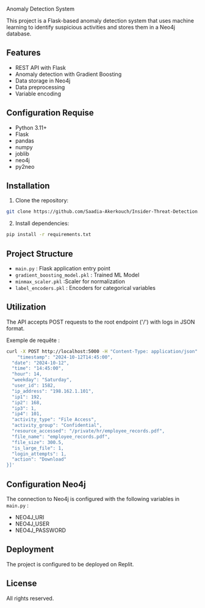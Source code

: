 
Anomaly Detection System

This project is a Flask-based anomaly detection system that uses machine learning to identify suspicious activities and stores them in a Neo4j database.

## Features

- REST API with Flask
- Anomaly detection with Gradient Boosting
- Data storage in Neo4j
- Data preprocessing
- Variable encoding
  
## Configuration Requise

- Python 3.11+
- Flask
- pandas
- numpy
- joblib
- neo4j
- py2neo

## Installation

1. Clone the repository:
```bash
git clone https://github.com/Saadia-Akerkouch/Insider-Threat-Detection.git
```

2. Install dependencies:
```bash
pip install -r requirements.txt
```

## Project Structure

- `main.py` : Flask application entry point
- `gradient_boosting_model.pkl` : Trained ML Model
- `minmax_scaler.pkl` :Scaler for normalization
- `label_encoders.pkl` : Encoders for categorical variables
  
## Utilization

The API accepts POST requests to the root endpoint ('/') with logs in JSON format.

Exemple de requête :
```bash
curl -X POST http://localhost:5000 -H "Content-Type: application/json" -d '[{
    "timestamp": "2024-10-12T14:45:00",
  "date": "2024-10-12",
  "time": "14:45:00",
  "hour": 14,
  "weekday": "Saturday",
  "user_id": 1582,
  "ip_address": "198.162.1.101",
  "ip1": 192,
  "ip2": 168,
  "ip3": 1,
  "ip4": 101,
  "activity_type": "File Access",
  "activity_group": "Confidential",
  "resource_accessed": "/private/hr/employee_records.pdf",
  "file_name": "employee_records.pdf",
  "file_size": 300.5,
  "is_large_file": 1,
  "login_attempts": 1,
  "action": "Download"
}]'
```

## Configuration Neo4j

The connection to Neo4j is configured with the following variables in `main.py` :
- NEO4J_URI
- NEO4J_USER
- NEO4J_PASSWORD

## Deployment

The project is configured to be deployed on Replit.

## License

All rights reserved.

